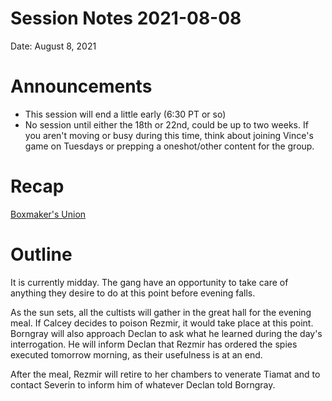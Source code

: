 # Session Notes 2021-08-08

Date: August 8, 2021

# Announcements

- This session will end a little early (6:30 PT or so)
- No session until either the 18th or 22nd, could be up to two weeks. If you aren't moving or busy during this time, think about joining Vince's game on Tuesdays or prepping a oneshot/other content for the group.

# Recap

[Boxmaker's Union](../../logbook/Boxmaker's%20Union.md) 

# Outline

It is currently midday. The gang have an opportunity to take care of anything they desire to do at this point before evening falls.

As the sun sets, all the cultists will gather in the great hall for the evening meal. If Calcey decides to poison Rezmir, it would take place at this point. Borngray will also approach Declan to ask what he learned during the day's interrogation. He will inform Declan that Rezmir has ordered the spies executed tomorrow morning, as their usefulness is at an end. 

After the meal, Rezmir will retire to her chambers to venerate Tiamat and to contact Severin to inform him of whatever Declan told Borngray.